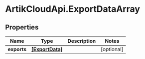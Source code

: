 # ArtikCloudApi.ExportDataArray

## Properties
Name | Type | Description | Notes
------------ | ------------- | ------------- | -------------
**exports** | [**[ExportData]**](ExportData.md) |  | [optional] 


